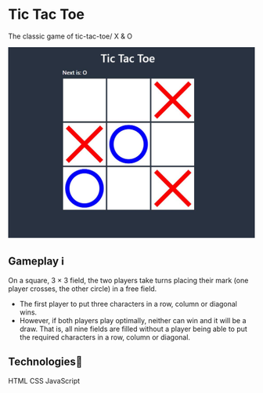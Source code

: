 # Tic Tac Toe

The classic game of tic-tac-toe/ X & O

![img](assets/tic-tac-toe.JPG)

## Gameplay :information_source:

On a square, 3 × 3 field, the two players take turns placing their mark (one player crosses, the other circle) in a free field.

- The first player to put three characters in a row, column or diagonal wins.
- However, if both players play optimally, neither can win and it will be a draw. That is, all nine fields are filled without a player being able to put the required characters in a row, column or diagonal.

## Technologies:pencil:

HTML CSS JavaScript
